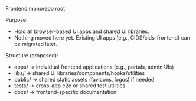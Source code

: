 Frontend monorepo root

Purpose:
- Hold all browser-based UI apps and shared UI libraries.
- Nothing moved here yet. Existing UI apps (e.g., CIDS/cids-frontend) can be migrated later.

Structure (proposed):
- apps/   -> individual frontend applications (e.g., portals, admin UIs)
- libs/   -> shared UI libraries/components/hooks/utilities
- public/ -> shared static assets (favicons, logos) if needed
- tests/  -> cross-app e2e or shared test utilities
- docs/   -> frontend-specific documentation

